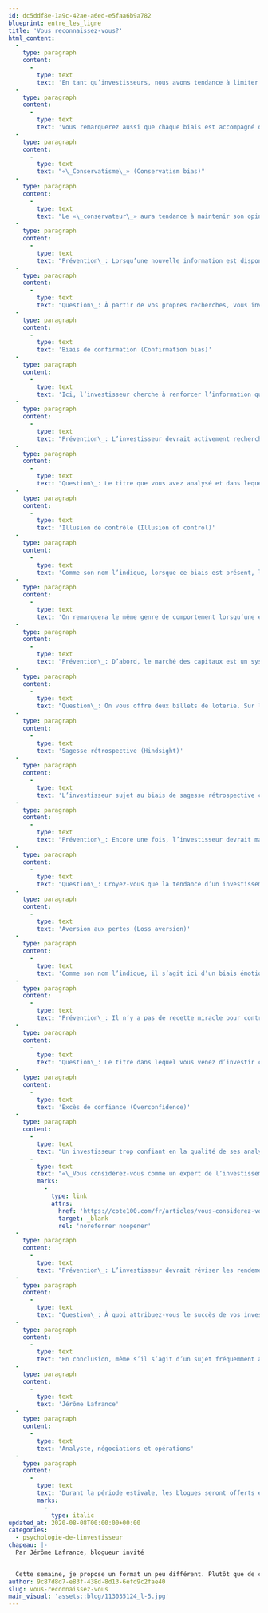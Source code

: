 ```yaml
---
id: dc5ddf8e-1a9c-42ae-a6ed-e5faa6b9a782
blueprint: entre_les_ligne
title: 'Vous reconnaissez-vous?'
html_content:
  -
    type: paragraph
    content:
      -
        type: text
        text: 'En tant qu’investisseurs, nous avons tendance à limiter notre autoévaluation aux rendements. En lisant les lignes suivantes, vous aurez l’occasion d’évaluer vos habitudes d’investissement d’un point de vue psychologique et comportemental. Pour chaque biais décrit, nous vous proposons des pistes de solution afin de mieux contrôler les impacts potentiels de ces biais.'
  -
    type: paragraph
    content:
      -
        type: text
        text: 'Vous remarquerez aussi que chaque biais est accompagné d’une question à laquelle aucune réponse n’est proposée. Il s’agit de questions que je me pose personnellement de temps à autre afin de réfléchir à mes comportements en tant qu’investisseur et de corriger le tir lorsque je m’associe à certains de ces comportements.'
  -
    type: paragraph
    content:
      -
        type: text
        text: "«\_Conservatisme\_» (Conservatism bias)"
  -
    type: paragraph
    content:
      -
        type: text
        text: "Le «\_conservateur\_» aura tendance à maintenir son opinion initiale sur un investissement et ajoutera de nouvelles informations, sans toutefois revoir l’hypothèse de base. Puisque l’importance de la nouvelle information sera souvent sous-pondérée, on constaterait fréquemment un déséquilibre important au niveau de la diversification du portefeuille s’il était évalué en tenant compte de toutes les informations disponibles."
  -
    type: paragraph
    content:
      -
        type: text
        text: "Prévention\_: Lorsqu’une nouvelle information est disponible, l’investisseur devrait se demander «\_Comment cette information affecte-t-elle mes prévisions?\_» et réévaluer objectivement l’hypothèse de base en tenant compte de cette information."
  -
    type: paragraph
    content:
      -
        type: text
        text: "Question\_: À partir de vos propres recherches, vous investissez dans une compagnie dans laquelle vous voyez un potentiel de croissance intéressant. Votre conseiller financier vous présente des informations qui contredisent votre analyse.\_ Comment réagissez-vous?"
  -
    type: paragraph
    content:
      -
        type: text
        text: 'Biais de confirmation (Confirmation bias)'
  -
    type: paragraph
    content:
      -
        type: text
        text: 'Ici, l’investisseur cherche à renforcer l’information qu’il ou elle croit être vraie et accordera une importance plus grande aux nouvelles qui supportent ses croyances qu’aux nouvelles contradictoires. Il pourrait en résulter un portefeuille trop concentré et à haut risque puisqu’une grande partie de l’information utilisée dans l’analyse ne contredit pas l’opinion de l’investisseur.'
  -
    type: paragraph
    content:
      -
        type: text
        text: "Prévention\_: L’investisseur devrait activement rechercher de l’information qui pourrait remettre en question son analyse et considérer objectivement les impacts potentiels."
  -
    type: paragraph
    content:
      -
        type: text
        text: "Question\_: Le titre que vous avez analysé et dans lequel vous avez investi n’affiche pas la croissance que vous aviez anticipée.\_ Comment réagissez-vous?"
  -
    type: paragraph
    content:
      -
        type: text
        text: 'Illusion de contrôle (Illusion of control)'
  -
    type: paragraph
    content:
      -
        type: text
        text: 'Comme son nom l’indique, lorsque ce biais est présent, l’investisseur aura tendance à croire qu’il ou elle peut contrôler ou influencer un résultat. Le meilleur exemple en ce sens a été fourni par Ellen J. Langer qui observa qu’en général, les gens sont disposés à dépenser davantage pour un billet de loterie lorsqu’ils ont la possibilité de choisir les chiffres eux-mêmes que lorsqu’une machine le fait pour eux.'
  -
    type: paragraph
    content:
      -
        type: text
        text: 'On remarquera le même genre de comportement lorsqu’une entreprise permet à ses employés d’acquérir des actions par l’entremise d’un programme de participation. L’investisseur pourrait croire qu’il a un impact direct sur les fluctuations de la valeur de l’action alors qu’en réalité, bien d’autres facteurs entrent en ligne de compte.'
  -
    type: paragraph
    content:
      -
        type: text
        text: "Prévention\_: D’abord, le marché des capitaux est un système extrêmement complexe qui ne doit pas être sous-estimé. Même les plus grandes institutions n’ont qu’un tout petit contrôle sur les résultats de leurs investissements. Deuxièmement, il est très important de maintenir un registre des transactions et des raisons qui ont mené à la décision de négocier."
  -
    type: paragraph
    content:
      -
        type: text
        text: "Question\_: On vous offre deux billets de loterie. Sur le premier, vous sélectionnez vous-même la combinaison et sur le deuxième, une machine choisit aléatoirement la combinaison. Lequel préférez-vous?"
  -
    type: paragraph
    content:
      -
        type: text
        text: 'Sagesse rétrospective (Hindsight)'
  -
    type: paragraph
    content:
      -
        type: text
        text: 'L’investisseur sujet au biais de sagesse rétrospective croit généralement que les évènements antérieurs étaient raisonnablement prévisibles. En conséquence, il ou elle aura tendance à surestimer la qualité et la précision de ses prévisions antérieures, ce qui lui inspirera un faux sentiment de confiance pouvant mener à une prise de risque excessive.'
  -
    type: paragraph
    content:
      -
        type: text
        text: "Prévention\_: Encore une fois, l’investisseur devrait maintenir un registre de ses transactions et reconsidérer ses décisions d’investissement, bonnes et mauvaises, afin d’éviter de répéter les mêmes erreurs."
  -
    type: paragraph
    content:
      -
        type: text
        text: "Question\_: Croyez-vous que la tendance d’un investissement soit généralement prévisible?"
  -
    type: paragraph
    content:
      -
        type: text
        text: 'Aversion aux pertes (Loss aversion)'
  -
    type: paragraph
    content:
      -
        type: text
        text: 'Comme son nom l’indique, il s’agit ici d’un biais émotionnel où l’investisseur refuse de réaliser une perte pour des raisons subjectives. Plusieurs études ont démontré que les investisseurs sujets à ce biais accordent beaucoup moins d’importance émotionnelle à la prise de gain qu’à la réalisation d’une perte équivalente. De plus, ce biais peut rapidement mener à ce que Shefrin et Statman ont décrit comme étant l’effet de disposition, soit : conserver les investissements perdants trop longtemps et vendre les investissements gagnants trop tôt.'
  -
    type: paragraph
    content:
      -
        type: text
        text: "Prévention\_: Il n’y a pas de recette miracle pour contrer l’aversion d’un investisseur à réaliser une perte due à de mauvaises décisions d’investissement. Cependant, une analyse objective et disciplinée basée sur l’information fondamentale peut aider à mieux comprendre les raisons derrière la perte."
  -
    type: paragraph
    content:
      -
        type: text
        text: "Question\_: Le titre dans lequel vous venez d’investir chute de 25\_% au cours des premiers six mois et vous être incertain quant à ses perspectives à long terme. Quelle est votre réaction? (Votre réaction personnelle et non pas ce que vous devriez faire.)"
  -
    type: paragraph
    content:
      -
        type: text
        text: 'Excès de confiance (Overconfidence)'
  -
    type: paragraph
    content:
      -
        type: text
        text: "Un investisseur trop confiant en la qualité de ses analyses pourrait sous-estimer les risques inhérents à un investissement et surestimer les rendements potentiels de cet investissement, ce qui pourrait entraîner une mauvaise diversification de son portefeuille et mener à un nombre excessif de transactions. Je vous invite à lire cet article de Philippe Le Blanc sur l’effet Dunning-Kruger qui décrit bien ce biais\_: "
      -
        type: text
        text: "«\_Vous considérez-vous comme un expert de l’investissement boursier?\_»"
        marks:
          -
            type: link
            attrs:
              href: 'https://cote100.com/fr/articles/vous-considerez-vous-comme-un-expert-de-linvestissement-boursier/'
              target: _blank
              rel: 'noreferrer noopener'
  -
    type: paragraph
    content:
      -
        type: text
        text: "Prévention\_: L’investisseur devrait réviser les rendements des titres qui font partie de son portefeuille depuis au moins deux ans. Il devrait porter la même attention aux investissements perdants qu’aux investissements gagnants et bien comprendre les raisons derrière le comportement de chaque investissement."
  -
    type: paragraph
    content:
      -
        type: text
        text: "Question\_: À quoi attribuez-vous le succès de vos investissements gagnants?\_ À la chance, à l’analyse, à l’instinct?"
  -
    type: paragraph
    content:
      -
        type: text
        text: "En conclusion, même s’il s’agit d’un sujet fréquemment abordé, je crois que chaque investisseur devrait régulièrement revisiter ces biais afin de prévenir les réactions émotionnelles et spontanées qui peuvent faire d’énormes ravages dans un portefeuille. (Je pense entre autres aux «\_ventes panique\_» en période de crise comme en mars dernier.) Je crois que ces six biais sont un excellent point de départ puisqu’ils nous touchent tous de près ou de loin. Je vous recommande de consulter davantage de ressources à ce sujet car en investissement, on dénombre bien plus que six comportements à risque."
  -
    type: paragraph
    content:
      -
        type: text
        text: 'Jérôme Lafrance'
  -
    type: paragraph
    content:
      -
        type: text
        text: 'Analyste, négociations et opérations'
  -
    type: paragraph
    content:
      -
        type: text
        text: 'Durant la période estivale, les blogues seront offerts en exclusivité sur COTE 100+.'
        marks:
          -
            type: italic
updated_at: 2020-08-08T00:00:00+00:00
categories:
  - psychologie-de-linvestisseur
chapeau: |-
  Par Jérôme Lafrance, blogueur invité
   

  Cette semaine, je propose un format un peu différent. Plutôt que de commenter une tendance ou un phénomène, je discuterai des biais psychologiques qui peuvent affecter les décisions d’un investisseur. Je vous invite d’ailleurs à lire le billet de Philippe Le Blanc « Ce n’est pas parce que tout le monde saute du pont que l’on doive faire de même », à la lumière duquel nous avons jugé intéressant d’approfondir le sujet. Je discuterai ici de six biais qui touchent de nombreux d’investisseurs et dans lesquels il est facile de se reconnaître.
author: 9c87d8d7-e83f-438d-8d13-6efd9c2fae40
slug: vous-reconnaissez-vous
main_visual: 'assets::blog/113035124_l-5.jpg'
---
```

